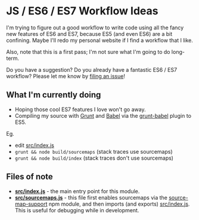 # JS / ES6 / ES7 Workflow Ideas

I'm trying to figure out a good workflow to write code using all the fancy new
features of ES6 and ES7, because ES5 (and even ES6) are a bit confining. Maybe I'll redo my personal website if I find a workflow that I like.

Also, note that this is a first pass; I'm not sure what I'm going to do
long-term.

Do you have a suggestion? Do you already have a fantastic ES6 / ES7 workflow?
Please let me know by [filing an
issue](https://github.com/cowboy/js-es6-es7-workflow-ideas/issues)!

## What I'm currently doing

* Hoping those cool ES7 features I love won't go away.
* Compiling my source with [Grunt](http://gruntjs.com/) and
  [Babel](http://babeljs.io/) via the
  [grunt-babel](https://github.com/babel/grunt-babel) plugin to ES5.

Eg.

* edit [src/index.js](src/index.js)
* `grunt && node build/sourcemaps` (stack traces use sourcemaps)
* `grunt && node build/index` (stack traces don't use sourcemaps)

## Files of note

* **[src/index.js](src/index.js)** - the main entry point for this module.
* **[src/sourcemaps.js](src/sourcemaps.js)** - this file first enables
  sourcemaps via the
  [source-map-support](https://github.com/evanw/node-source-map-support) npm
  module, and then imports (and exports) [src/index.js](src/index.js). This
  is useful for debugging while in development.
